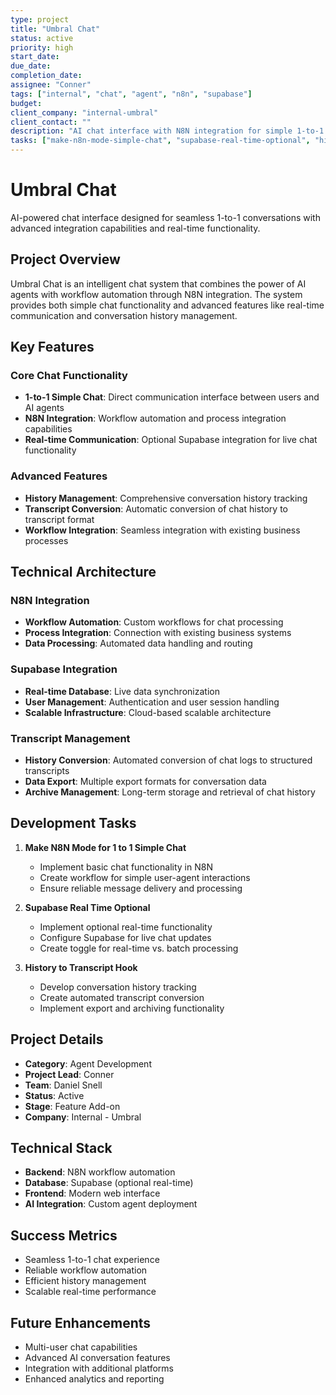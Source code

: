 ```yaml
---
type: project
title: "Umbral Chat"
status: active
priority: high
start_date: 
due_date: 
completion_date: 
assignee: "Conner"
tags: ["internal", "chat", "agent", "n8n", "supabase"]
budget: 
client_company: "internal-umbral"
client_contact: ""
description: "AI chat interface with N8N integration for simple 1-to-1 conversations, optional Supabase real-time functionality, and history-to-transcript conversion capabilities."
tasks: ["make-n8n-mode-simple-chat", "supabase-real-time-optional", "history-to-transcript-hook"]
---
```


# Umbral Chat

AI-powered chat interface designed for seamless 1-to-1 conversations with advanced integration capabilities and real-time functionality.

## Project Overview

Umbral Chat is an intelligent chat system that combines the power of AI agents with workflow automation through N8N integration. The system provides both simple chat functionality and advanced features like real-time communication and conversation history management.

## Key Features

### Core Chat Functionality
- **1-to-1 Simple Chat**: Direct communication interface between users and AI agents
- **N8N Integration**: Workflow automation and process integration capabilities
- **Real-time Communication**: Optional Supabase integration for live chat functionality

### Advanced Features
- **History Management**: Comprehensive conversation history tracking
- **Transcript Conversion**: Automatic conversion of chat history to transcript format
- **Workflow Integration**: Seamless integration with existing business processes

## Technical Architecture

### N8N Integration
- **Workflow Automation**: Custom workflows for chat processing
- **Process Integration**: Connection with existing business systems
- **Data Processing**: Automated data handling and routing

### Supabase Integration
- **Real-time Database**: Live data synchronization
- **User Management**: Authentication and user session handling
- **Scalable Infrastructure**: Cloud-based scalable architecture

### Transcript Management
- **History Conversion**: Automated conversion of chat logs to structured transcripts
- **Data Export**: Multiple export formats for conversation data
- **Archive Management**: Long-term storage and retrieval of chat history

## Development Tasks

1. **Make N8N Mode for 1 to 1 Simple Chat**
   - Implement basic chat functionality in N8N
   - Create workflow for simple user-agent interactions
   - Ensure reliable message delivery and processing

2. **Supabase Real Time Optional**
   - Implement optional real-time functionality
   - Configure Supabase for live chat updates
   - Create toggle for real-time vs. batch processing

3. **History to Transcript Hook**
   - Develop conversation history tracking
   - Create automated transcript conversion
   - Implement export and archiving functionality

## Project Details

- **Category**: Agent Development
- **Project Lead**: Conner
- **Team**: Daniel Snell
- **Status**: Active
- **Stage**: Feature Add-on
- **Company**: Internal - Umbral

## Technical Stack

- **Backend**: N8N workflow automation
- **Database**: Supabase (optional real-time)
- **Frontend**: Modern web interface
- **AI Integration**: Custom agent deployment

## Success Metrics

- Seamless 1-to-1 chat experience
- Reliable workflow automation
- Efficient history management
- Scalable real-time performance

## Future Enhancements

- Multi-user chat capabilities
- Advanced AI conversation features
- Integration with additional platforms
- Enhanced analytics and reporting
